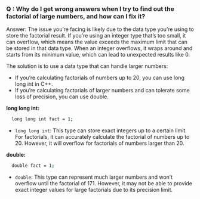 ### Q : Why do I get wrong answers when I try to find out the factorial of large numbers, and how can I fix it?

Answer: The issue you’re facing is likely due to the data type you’re using to store the factorial result. If you’re using an integer type that’s too small, it can overflow, which means the value exceeds the maximum limit that can be stored in that data type. When an integer overflows, it wraps around and starts from its minimum value, which can lead to unexpected results like 0.



The solution is to use a data type that can handle larger numbers:

- If you’re calculating factorials of numbers up to 20, you can use long long int in C++.
- If you’re calculating factorials of larger numbers and can tolerate some loss of precision, you can use double.

**long long int:** 
```bash
  long long int fact = 1;
```
- `long long int`: This type can store exact integers up to a certain limit. For factorials, it can accurately calculate the factorial of numbers up to 20. However, it will overflow for factorials of numbers larger than 20.

**double:**
```bash
  double fact = 1;
```
- `double`: This type can represent much larger numbers and won’t overflow until the factorial of 171. However, it may not be able to provide exact integer values for large factorials due to its precision limit.